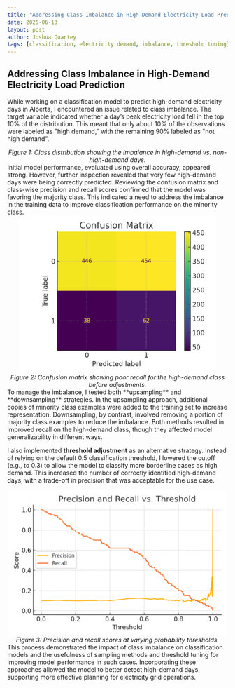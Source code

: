 ```yaml
---
title: "Addressing Class Imbalance in High-Demand Electricity Load Prediction"
date: 2025-06-13
layout: post
author: Joshua Quartey
tags: [classification, electricity demand, imbalance, threshold tuning]
---
```



## Addressing Class Imbalance in High-Demand Electricity Load Prediction

While working on a classification model to predict high-demand electricity days in Alberta, I encountered an issue related to class imbalance. The target variable indicated whether a day’s peak electricity load fell in the top 10% of the distribution. This meant that only about 10% of the observations were labeled as "high demand," with the remaining 90% labeled as "not high demand".

<div style="text-align: center;>
<figure>
  <img src="assets/images/class_distribution.png" alt="Class Distribution" width="450" style="display: block; margin: auto;">
  <figcaption style="text-align: center;"><em>Figure 1: Class distribution showing the imbalance in high-demand vs. non-high-demand days.</em></figcaption>
</figure>
</div>
Initial model performance, evaluated using overall accuracy, appeared strong. However, further inspection revealed that very few high-demand days were being correctly predicted. Reviewing the confusion matrix and class-wise precision and recall scores confirmed that the model was favoring the majority class. This indicated a need to address the imbalance in the training data to improve classification performance on the minority class.
<div style="text-align: center;>
<figure style="text-align: center;>
  <img src="assets/images/confusion_matrix.png" alt="Confusion Matrix" width="450" style="display: block; margin: auto;">
  <figcaption style="text-align: center;"><em>Figure 2: Confusion matrix showing poor recall for the high-demand class before adjustments.</em></figcaption>
</figure>
</div>
To manage the imbalance, I tested both **upsampling** and **downsampling** strategies. In the upsampling approach, additional copies of minority class examples were added to the training set to increase representation. Downsampling, by contrast, involved removing a portion of majority class examples to reduce the imbalance. Both methods resulted in improved recall on the high-demand class, though they affected model generalizability in different ways.

I also implemented **threshold adjustment** as an alternative strategy. Instead of relying on the default 0.5 classification threshold, I lowered the cutoff (e.g., to 0.3) to allow the model to classify more borderline cases as high demand. This increased the number of correctly identified high-demand days, with a trade-off in precision that was acceptable for the use case.
<div style="text-align: center;>
<figure style="text-align: center;>
  <img src="assets/images/threshold_tuning.png" alt="Threshold Tuning Curve" width="500" style="display: block; margin: auto;">
  <figcaption style="text-align: center;"><em>Figure 3: Precision and recall scores at varying probability thresholds.</em></figcaption>
</figure>
</div>
This process demonstrated the impact of class imbalance on classification models and the usefulness of sampling methods and threshold tuning for improving model performance in such cases. Incorporating these approaches allowed the model to better detect high-demand days, supporting more effective planning for electricity grid operations.
